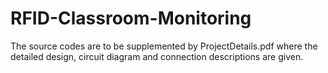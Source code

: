 # RFID-Classroom-Monitoring

The source codes are to be supplemented by ProjectDetails.pdf where the detailed design, circuit diagram and connection descriptions are given.
